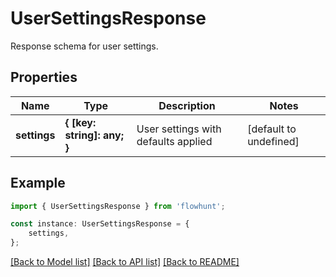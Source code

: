 # UserSettingsResponse

Response schema for user settings.

## Properties

Name | Type | Description | Notes
------------ | ------------- | ------------- | -------------
**settings** | **{ [key: string]: any; }** | User settings with defaults applied | [default to undefined]

## Example

```typescript
import { UserSettingsResponse } from 'flowhunt';

const instance: UserSettingsResponse = {
    settings,
};
```

[[Back to Model list]](../README.md#documentation-for-models) [[Back to API list]](../README.md#documentation-for-api-endpoints) [[Back to README]](../README.md)
